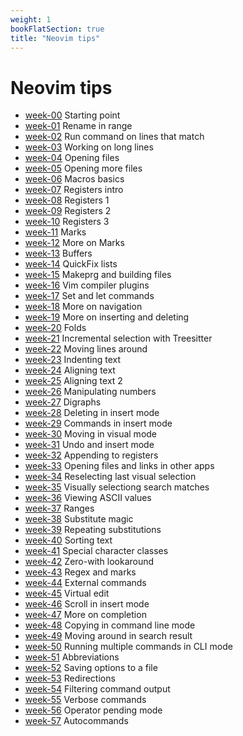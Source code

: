 ```yaml
---
weight: 1
bookFlatSection: true
title: "Neovim tips"
---
```


# Neovim tips

 - [week-00](./week-00) Starting point
 - [week-01](./week-01) Rename in range
 - [week-02](./week-02) Run command on lines that match
 - [week-03](./week-03) Working on long lines
 - [week-04](./week-04) Opening files
 - [week-05](./week-05) Opening more files
 - [week-06](./week-06) Macros basics
 - [week-07](./week-07) Registers intro
 - [week-08](./week-08) Registers 1
 - [week-09](./week-09) Registers 2
 - [week-10](./week-10) Registers 3
 - [week-11](./week-11) Marks
 - [week-12](./week-12) More on Marks
 - [week-13](./week-13) Buffers
 - [week-14](./week-14) QuickFix lists
 - [week-15](./week-15) Makeprg and building files
 - [week-16](./week-16) Vim compiler plugins
 - [week-17](./week-17) Set and let commands
 - [week-18](./week-18) More on navigation
 - [week-19](./week-19) More on inserting and deleting
 - [week-20](./week-20) Folds
 - [week-21](./week-21) Incremental selection with Treesitter
 - [week-22](./week-22) Moving lines around
 - [week-23](./week-23) Indenting text
 - [week-24](./week-24) Aligning text
 - [week-25](./week-25) Aligning text 2
 - [week-26](./week-26) Manipulating numbers
 - [week-27](./week-27) Digraphs
 - [week-28](./week-28) Deleting in insert mode
 - [week-29](./week-29) Commands in insert mode
 - [week-30](./week-30) Moving in visual mode
 - [week-31](./week-31) Undo and insert mode
 - [week-32](./week-32) Appending to registers
 - [week-33](./week-33) Opening files and links in other apps
 - [week-34](./week-34) Reselecting last visual selection
 - [week-35](./week-35) Visually selectiong search matches
 - [week-36](./week-36) Viewing ASCII values
 - [week-37](./week-37) Ranges
 - [week-38](./week-38) Substitute magic
 - [week-39](./week-39) Repeating substitutions
 - [week-40](./week-40) Sorting text
 - [week-41](./week-41) Special character classes
 - [week-42](./week-42) Zero-with lookaround
 - [week-43](./week-43) Regex and marks
 - [week-44](./week-44) External commands
 - [week-45](./week-45) Virtual edit
 - [week-46](./week-46) Scroll in insert mode
 - [week-47](./week-47) More on completion
 - [week-48](./week-48) Copying in command line mode
 - [week-49](./week-49) Moving around in search result
 - [week-50](./week-50) Running multiple commands in CLI mode
 - [week-51](./week-51) Abbreviations
 - [week-52](./week-52) Saving options to a file
 - [week-53](./week-53) Redirections
 - [week-54](./week-54) Filtering command output
 - [week-55](./week-55) Verbose commands
 - [week-56](./week-56) Operator pending mode
 - [week-57](./week-57) Autocommands
